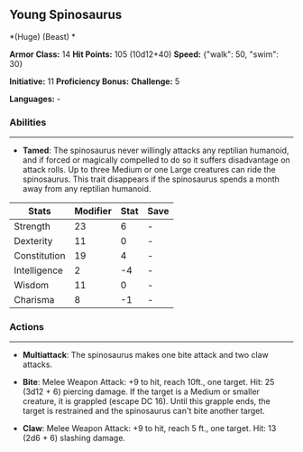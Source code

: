 ## Young Spinosaurus
*(Huge) (Beast) *

**Armor Class:** 14
**Hit Points:** 105 (10d12+40)
**Speed:** {"walk": 50, "swim": 30}

**Initiative:** 11
**Proficiency Bonus:**
**Challenge:** 5

**Languages:** -

### Abilities
 --- 
- **Tamed**: The spinosaurus never willingly attacks any reptilian humanoid, and if forced or magically compelled to do so it suffers disadvantage on attack rolls. Up to three Medium or one Large creatures can ride the spinosaurus. This trait disappears if the spinosaurus spends a month away from any reptilian humanoid.



| Stats | Modifier | Stat | Save
| ---- | ---- | ---- | ---- |
| Strength | 23 | 6 | - |
| Dexterity | 11 | 0 | - |
| Constitution | 19 | 4 | - |
| Intelligence | 2 | -4 | - |
| Wisdom | 11 | 0 | - |
| Charisma | 8 | -1 | - |

### Actions
 --- 
- **Multiattack**: The spinosaurus makes one bite attack and two claw attacks.

- **Bite**: Melee Weapon Attack: +9 to hit, reach 10ft., one target. Hit: 25 (3d12 + 6) piercing damage. If the target is a Medium or smaller creature, it is grappled (escape DC 16). Until this grapple ends, the target is restrained and the spinosaurus can't bite another target.

- **Claw**: Melee Weapon Attack: +9 to hit, reach 5 ft., one target. Hit: 13 (2d6 + 6) slashing damage.

